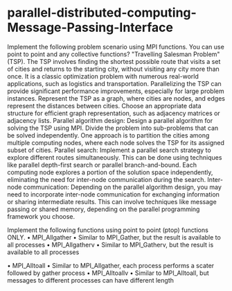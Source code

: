 # parallel-distributed-computing-Message-Passing-Interface

Implement the following problem scenario using MPI functions. You can use point
to point and any collective functions?
"Travelling Salesman Problem" (TSP). The TSP involves finding the shortest possible route that
visits a set of cities and returns to the starting city, without visiting any city more than once. It is
a classic optimization problem with numerous real-world applications, such as logistics and
transportation. Parallelizing the TSP can provide significant performance improvements,
especially for large problem instances. Represent the TSP as a graph, where cities are nodes, and
edges represent the distances between cities. Choose an appropriate data structure for efficient
graph representation, such as adjacency matrices or adjacency lists.
Parallel algorithm design: Design a parallel algorithm for solving the TSP using MPI. Divide the
problem into sub-problems that can be solved independently. One approach is to partition the
cities among multiple computing nodes, where each node solves the TSP for its assigned subset
of cities.
Parallel search: Implement a parallel search strategy to explore different routes
simultaneously. This can be done using techniques like parallel depth-first search or parallel
branch-and-bound. Each computing node explores a portion of the solution space independently,
eliminating the need for inter-node communication during the search.
Inter-node communication: Depending on the parallel algorithm design, you may need to
incorporate inter-node communication for exchanging information or sharing intermediate
results. This can involve techniques like message passing or shared memory, depending on the
parallel programming framework you choose.

Implement the following functions using point to point (ptop) functions ONLY.
• MPI_Allgather
• Similar to MPI_Gather, but the result is available to all processes
• MPI_Allgatherv
• Similar to MPI_Gatherv, but the result is available to all processes

• MPI_Alltoall
• Similar to MPI_Allgather, each process performs a scater followed by gather
process
• MPI_Alltoallv
• Similar to MPI_Alltoall, but messages to different processes can have different
length
